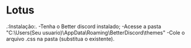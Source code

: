 # Lotus
.:Instalação:.
-Tenha o Better discord instalado;
-Acesse a pasta "C:\Users\(Seu usuario)\AppData\Roaming\BetterDiscord\themes"
-Cole o arquivo .css na pasta (substitua o existente).
